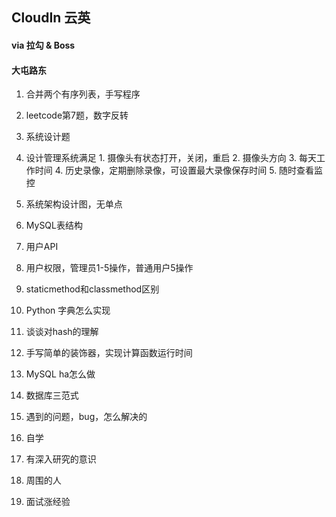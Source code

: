 ## CloudIn 云英
#### via 拉勾 & Boss
#### 大屯路东

1. 合并两个有序列表，手写程序
2. leetcode第7题，数字反转
3. 系统设计题
  1. 设计管理系统满足
    1. 摄像头有状态打开，关闭，重启
    2. 摄像头方向
    3. 每天工作时间
    4. 历史录像，定期删除录像，可设置最大录像保存时间
    5. 随时查看监控
   1. 系统架构设计图，无单点
   2. MySQL表结构
   3. 用户API
   4. 用户权限，管理员1-5操作，普通用户5操作
   
1. staticmethod和classmethod区别
2. Python 字典怎么实现
3. 谈谈对hash的理解
4. 手写简单的装饰器，实现计算函数运行时间
5. MySQL ha怎么做
6. 数据库三范式
7. 遇到的问题，bug，怎么解决的

1. 自学
2. 有深入研究的意识
3. 周围的人

4. 面试涨经验
